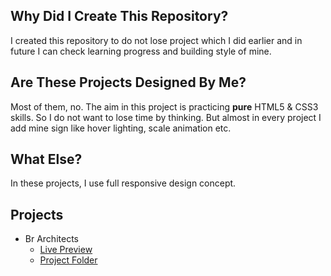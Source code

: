 ## Why Did I Create This Repository?
I created this repository to do not lose project which I did earlier and in future I can check learning progress and building style of mine.

## Are These Projects Designed By Me?
Most of them, no. The aim in this project is practicing **pure** HTML5 & CSS3 skills. So I do not want to lose time by thinking. But almost in every project I add mine sign like hover lighting, scale animation etc.

## What Else?
In these projects, I use full responsive design concept.

## Projects
* Br Architects
	* [Live Preview](http://gelistiricionur.com/html-css-practice/br/)
	* [Project Folder](https://github.com/devhonor/html-css-pratice/tree/master/br)
